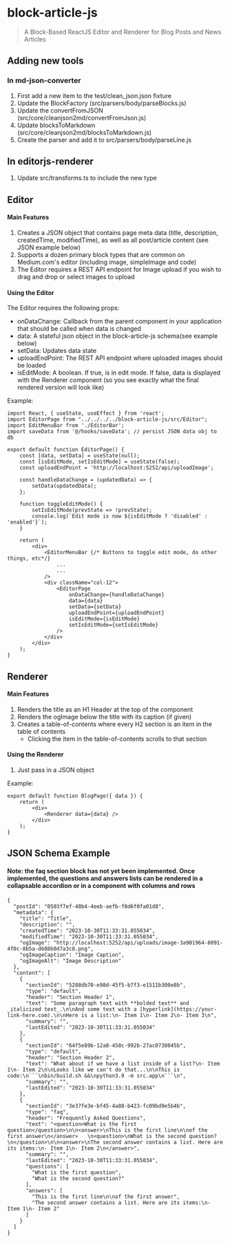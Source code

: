 # block-article-js
> A Block-Based ReactJS Editor and Renderer for Blog Posts and News Articles


## Adding new tools
### In md-json-converter
1. First add a new item to the test/clean_json.json fixture
2. Update the BlockFactory (src/parsers/body/parseBlocks.js)
3. Update the convertFromJSON (src/core/cleanjson2md/convertFromJson.js)
4. Update blocksToMarkdown (src/core/cleanjson2md/blocksToMarkdown.js)
5. Create the parser and add it to src/parsers/body/parseLine.js

## In editorjs-renderer
1. Update src/transforms.ts to include the new type

## Editor
#### Main Features
1. Creates a JSON object that contains page meta data (title, description, createdTime, modifiedTime), as well as all post/article content (see JSON example below)
2. Supports a dozen primary block types that are common on Medium.com's editor (including image, simpleImage and code)
3. The Editor requires a REST API endpoint for Image upload if you wish to drag and drop or select images to upload
#### Using the Editor
The Editor requires the following props: 
- onDataChange: Callback from the parent component in your application that should be called when data is changed
- data: A stateful json object in the block-article-js schema(see example below)
- setData: Updates data state
- uploadEndPoint: The REST API endpoint where uploaded images should be loaded
- isEditMode: A boolean. If true, is in edit mode. If false, data is displayed with the Renderer component (so you see exactly what the final rendered version will look like)

Example:
```
import React, { useState, useEffect } from 'react';
import EditorPage from "../../../../block-article-js/src/Editor";
import EditMenuBar from './EditorBar';
import saveData from '@/hooks/saveData'; // persist JSON data obj to db

export default function EditorPage() {
    const [data, setData] = useState(null);
    const [isEditMode, setIsEditMode] = useState(false);
    const uploadEndPoint = 'http://localhost:5252/api/uploadImage';

    const handleDataChange = (updatedData) => {
        setData(updatedData);
    };

    function toggleEditMode() {
        setIsEditMode(prevState => !prevState);
        console.log(`Edit mode is now ${isEditMode ? 'disabled' : 'enabled'}`);
    }

    return (
        <div>
            <EditorMenuBar {/* Buttons to toggle edit mode, do other things, etc*/}
                ...
                ...
            />
            <div className="col-12">
                <EditorPage 
                    onDataChange={handleDataChange} 
                    data={data} 
                    setData={setData} 
                    uploadEndPoint={uploadEndPoint}
                    isEditMode={isEditMode}
                    setIsEditMode={setIsEditMode}
                />
            </div>
        </div>
    );
}
```

## Renderer
#### Main Features
1. Renders the title as an H1 Header at the top of the component
2. Renders the ogImage below the title with its caption (if given)
3. Creates a table-of-contents where every H2 section is an item in the table of contents
    - Clicking the item in the table-of-contents scrolls to that section
#### Using the Renderer
1. Just pass in a JSON object 

Example:
```
export default function BlogPage({ data }) {
	return (
        <div>
            <Renderer data={data} />
        </div>
	);
}

```

## JSON Schema Example
#### Note: the faq section block has not yet been implemented. Once implemented, the questions and answers lists can be rendered in a collapsable accordion or in a component with columns and rows
```
{
  "postId": "0503f7ef-48b4-4eeb-aefb-f8d6f0fa01d8",
  "metadata": {
    "title": "Title",
    "description": "",
    "createdTime": "2023-10-30T11:33:31.055034",
    "modifiedTime": "2023-10-30T11:33:31.055034",
    "ogImage": "http://localhost:5252/api/uploads/image-3a901964-8091-4f0c-8b5a-d608b0d7a3c8.png",
    "ogImageCaption": "Image Caption",
    "ogImageAlt": "Image Description"
  },
  "content": [
    {
      "sectionId": "5288db70-e98d-45f5-b7f3-e1511b300e8b",
      "type": "default",
      "header": "Section Header 1",
      "text": "Some paragraph text with **bolded text** and _italicized text_.\n\nAnd some text with a [hyperlink](https://your-link-here.com).\n\nHere is a list:\n- Item 1\n- Item 2\n- Item 3\n",
      "summary": "",
      "lastEdited": "2023-10-30T11:33:31.055034"
    },
    {
      "sectionId": "64f5e89b-12a8-458c-992b-27ac0738045b",
      "type": "default",
      "header": "Section Header 2",
      "text": "What about if we have a list inside of a list?\n- Item 1\n- Item 2\n\nLooks like we can't do that...\n\nThis is code:\n```\nbin/build.sh &&\npython3.9 -m src.app\n```\n",
      "summary": "",
      "lastEdited": "2023-10-30T11:33:31.055034"
    },
    {
      "sectionId": "3e37fe3e-bf45-4a88-b423-fc09bd9e5b4b",
      "type": "faq",
      "header": "Frequently Asked Questions",
      "text": "<question>What is the first question</question>\n\n<answer>\nThis is the first line\n\nof the first answer\n</answer>   \n<question>\nWhat is the second question?\n</question>\n\n<answer>\nThe second answer contains a list. Here are its items:\n- Item 1\n- Item 2\n</answer>",
      "summary": "",
      "lastEdited": "2023-10-30T11:33:31.055034",
      "questions": [
        "What is the first question",
        "What is the second question?"
      ],
      "answers": [
        "This is the first line\n\nof the first answer",
        "The second answer contains a list. Here are its items:\n- Item 1\n- Item 2"
      ]
    }
  ]
}
```